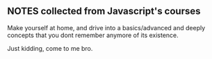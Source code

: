 ## NOTES collected from Javascript's courses

Make yourself at home, and drive into a basics/advanced and deeply concepts that you dont remember anymore of its existence.

Just kidding, come to me bro.
